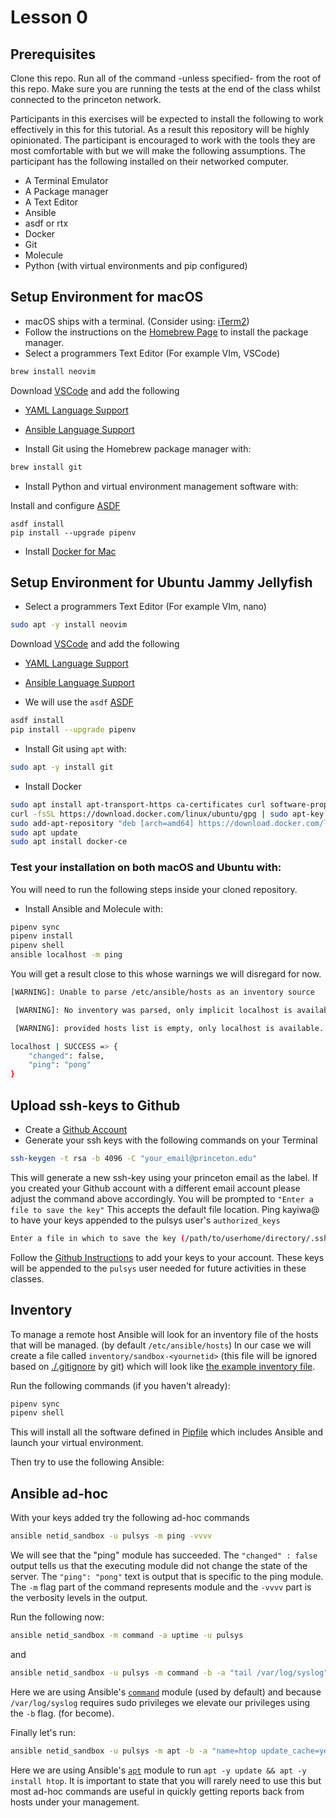 # Lesson 0

## Prerequisites

Clone this repo. Run all of the command -unless specified- from the root of this
repo. Make sure you are running the tests at the end of the class whilst
connected to the princeton network.

Participants in this exercises will be expected to install the following to work
effectively in this for this tutorial. As a result this repository will be
highly opinionated. The participant is encouraged to work with the tools they
are most comfortable with but we will make the following assumptions. The
participant has the following installed on their networked computer.

* A Terminal Emulator
* A Package manager
* A Text Editor
* Ansible
* asdf or rtx
* Docker
* Git
* Molecule
* Python (with virtual environments and pip configured)

## Setup Environment for macOS

* macOS ships with a terminal. (Consider using:
  [iTerm2](https://www.iterm2.com/index.html))
* Follow the instructions on the [Homebrew Page](https://brew.sh/) to install
  the package manager.
* Select a programmers Text Editor (For example VIm, VSCode)

```bash
brew install neovim
```

Download [VSCode](https://code.visualstudio.com/) and add the following

  * [YAML Language Support](https://marketplace.visualstudio.com/items?itemName=redhat.vscode-yaml)
  * [Ansible Language Support](https://marketplace.visualstudio.com/items?itemName=redhat.ansible)

* Install Git using the Homebrew package manager with:

```bash
brew install git
```
* Install Python and virtual environment management software with:

Install and configure [ASDF](https://asdf-vm.com/)

```
asdf install
pip install --upgrade pipenv
```
* Install [Docker for Mac](https://docs.docker.com/docker-for-mac/install/)

## Setup Environment for Ubuntu Jammy Jellyfish

* Select a programmers Text Editor (For example VIm, nano)
```bash
sudo apt -y install neovim
```
Download [VSCode](https://code.visualstudio.com/) and add the following

  * [YAML Language Support](https://marketplace.visualstudio.com/items?itemName=redhat.vscode-yaml)
  * [Ansible Language Support](https://marketplace.visualstudio.com/items?itemName=redhat.ansible)

* We will use the `asdf` [ASDF](https://asdf-vm.com)

```bash
asdf install
pip install --upgrade pipenv
```

* Install Git using `apt` with:
```bash
sudo apt -y install git
```


* Install Docker
```bash
sudo apt install apt-transport-https ca-certificates curl software-properties-common
curl -fsSL https://download.docker.com/linux/ubuntu/gpg | sudo apt-key add -
sudo add-apt-repository "deb [arch=amd64] https://download.docker.com/linux/ubuntu bionic stable"
sudo apt update
sudo apt install docker-ce
```

### Test your installation on both macOS and Ubuntu with:


You will need to run the following steps inside your cloned repository.

* Install Ansible and Molecule with:
```zsh
pipenv sync
pipenv install
pipenv shell
ansible localhost -m ping
```

You will get a result close to this whose warnings we will disregard for now.

```bash
[WARNING]: Unable to parse /etc/ansible/hosts as an inventory source

 [WARNING]: No inventory was parsed, only implicit localhost is available

 [WARNING]: provided hosts list is empty, only localhost is available. Note that the implicit localhost does not match 'all'

localhost | SUCCESS => {
    "changed": false,
    "ping": "pong"
}
```

## Upload ssh-keys to Github

* Create a [Github Account](https://github.com)
* Generate your ssh keys with the following commands on your Terminal
```bash
ssh-keygen -t rsa -b 4096 -C "your_email@princeton.edu"
```

This will generate a new ssh-key using your princeton email as the label. If you
created your Github account with a different email account please adjust the
command above accordingly. You will be prompted to `"Enter a file to save the
key"` This accepts the default file location. Ping kayiwa@ to have your keys
appended to the pulsys user's `authorized_keys`

```bash
Enter a file in which to save the key (/path/to/userhome/directory/.ssh/id_rsa): [Press enter]
```

Follow the [Github
Instructions](https://help.github.com/articles/adding-a-new-ssh-key-to-your-github-account/)
to add your keys to your account. These keys will be appended to the `pulsys`
user needed for future activities in these classes.

## Inventory

To manage a remote host Ansible will look for an inventory file of the hosts that will be managed. (by default `/etc/ansible/hosts`) In our case we will create a file called `inventory/sandbox-<yournetid>` (this file will be ignored based on [./.gitignore](/.gitignore) by git) which will look like [the example inventory file](./inventory/example-sandbox-yournetid).

Run the following commands (if you haven't already):

```zsh
pipenv sync
pipenv shell
```

This will install all the software defined in [Pipfile](./Pipfile) which includes Ansible and launch your virtual environment.

Then try to use the following Ansible:

## Ansible ad-hoc

With your keys added try the following ad-hoc commands

```zsh
ansible netid_sandbox -u pulsys -m ping -vvvv
```

We will see that the "ping" module has succeeded. The `"changed" : false` output
tells us that the executing module did not change the state of the server. The
`"ping": "pong"` text is output that is specific to the ping module. The `-m`
flag part of the command represents module and the `-vvvv` part is the verbosity
levels in the output.

Run the following now:

```zsh
ansible netid_sandbox -m command -a uptime -u pulsys
```

and

```zsh
ansible netid_sandbox -u pulsys -m command -b -a "tail /var/log/syslog" -u pulsys
```

Here we are using Ansible's
[`command`](https://docs.ansible.com/ansible/latest/modules/command_module.html) module (used by default) and because
`/var/log/syslog` requires sudo privileges we elevate our privileges using the
`-b` flag. (for become).

Finally let's run:

```zsh
ansible netid_sandbox -u pulsys -m apt -b -a "name=htop update_cache=yes state=present"
```

Here we are using Ansible's [`apt`](https://docs.ansible.com/ansible/latest/modules/apt_module.html?highlight=apt) module to run `apt -y update && apt -y install
htop`. It is important to state that you will rarely need to use this but most
ad-hoc commands are useful in quickly getting reports back from hosts under your
management.
